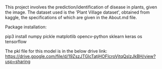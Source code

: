 This project involves the prediction/identification of disease in plants, given the image.
The dataset used is the 'Plant Village dataset', obtained from kaggle, the specifications of which are given in the About.md file.


Package installation:

pip3 install numpy pickle matplotlib opencv-python sklearn keras os tensorflow

The pkl file for this model is in the below drive link:
https://drive.google.com/file/d/19ZszJTGlcTatjHOFIcroVjtqQslzJkBH/view?usp=sharing